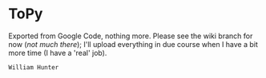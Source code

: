 # ToPy #

Exported from Google Code, nothing more. Please see the wiki branch for now (_not much there_); I'll upload everything in due course when I have a bit more time (I have a 'real' job).

```
William Hunter
```

